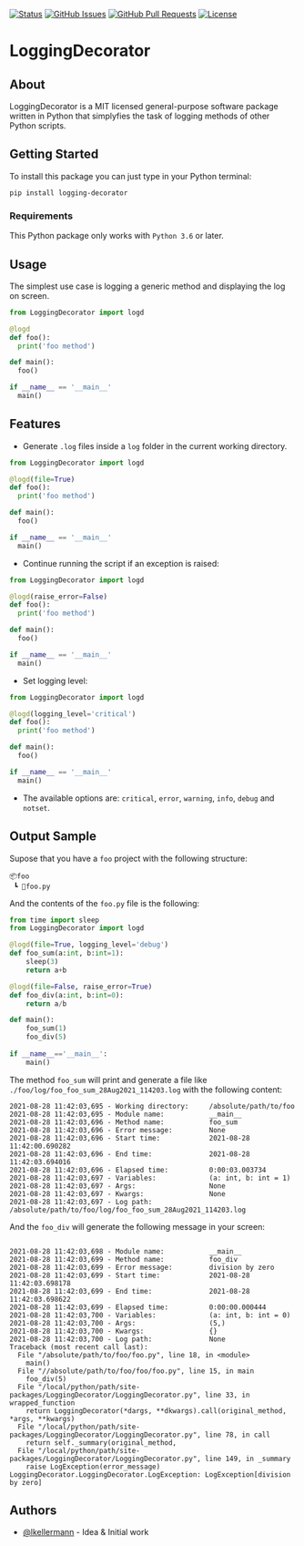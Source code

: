 
<div align="left">

[![Status](https://img.shields.io/badge/status-active-success.svg)]()
[![GitHub Issues](https://img.shields.io/github/issues/lkellermann/logging-decorator.svg)](https://github.com/lkellermann/logging-decorator/issues)
[![GitHub Pull Requests](https://img.shields.io/github/issues-pr/lkellermann/logging-decorator.svg)](https://github.com/lkellermann/logging-decorator/pulls)
[![License](https://img.shields.io/badge/license-MIT-blue.svg)](/LICENSE)
</div>

# LoggingDecorator
## About <a name = "about"></a>

LoggingDecorator is a MIT licensed general-purpose software package written in Python that simplyfies the task of logging methods of other Python scripts.

## Getting Started <a name = "getting_started"></a>

To install this package you can just type in your Python terminal:

```shell
pip install logging-decorator
```

### Requirements

This Python package only works with `Python 3.6` or later.

## Usage <a name="usage"></a>

The simplest use case is logging a generic method and displaying the log on screen.
```python
from LoggingDecorator import logd

@logd
def foo():
  print('foo method')

def main():
  foo()

if __name__ == '__main__'
  main()
```

## Features <a name="-gem-features-"></a>

- Generate `.log` files inside a `log` folder in the current working directory.

```python
from LoggingDecorator import logd

@logd(file=True)
def foo():
  print('foo method')

def main():
  foo()

if __name__ == '__main__'
  main()
```

- Continue running the script if an exception is raised:

```python
from LoggingDecorator import logd

@logd(raise_error=False)
def foo():
  print('foo method')

def main():
  foo()

if __name__ == '__main__'
  main()
```

- Set logging level:

```python
from LoggingDecorator import logd

@logd(logging_level='critical')
def foo():
  print('foo method')

def main():
  foo()

if __name__ == '__main__'
  main()
```
    
  - The available options are: `critical`, `error`, `warning`, `info`, `debug` and `notset`.
## Output Sample

Supose that you have a `foo` project with the following structure:
```
📦foo
 ┗ 📜foo.py
 ```
 And the contents of the `foo.py` file is the following:
```python
from time import sleep
from LoggingDecorator import logd

@logd(file=True, logging_level='debug')
def foo_sum(a:int, b:int=1):
    sleep(3)
    return a+b

@logd(file=False, raise_error=True)
def foo_div(a:int, b:int=0):
    return a/b

def main():
    foo_sum(1)
    foo_div(5)
    
if __name__=='__main__':
    main()
```

The method `foo_sum` will print and generate a file like `./foo/log/foo_foo_sum_28Aug2021_114203.log` with the following content:

```
2021-08-28 11:42:03,695 - Working directory:     /absolute/path/to/foo
2021-08-28 11:42:03,695 - Module name:           __main__
2021-08-28 11:42:03,696 - Method name:           foo_sum
2021-08-28 11:42:03,696 - Error message:         None
2021-08-28 11:42:03,696 - Start time:            2021-08-28 11:42:00.690282
2021-08-28 11:42:03,696 - End time:              2021-08-28 11:42:03.694016
2021-08-28 11:42:03,696 - Elapsed time:          0:00:03.003734
2021-08-28 11:42:03,697 - Variables:             (a: int, b: int = 1)
2021-08-28 11:42:03,697 - Args:                  None
2021-08-28 11:42:03,697 - Kwargs:                None
2021-08-28 11:42:03,697 - Log path:              /absolute/path/to/foo/log/foo_foo_sum_28Aug2021_114203.log
```

And the `foo_div` will generate the following message in your screen:

```

2021-08-28 11:42:03,698 - Module name:           __main__
2021-08-28 11:42:03,699 - Method name:           foo_div
2021-08-28 11:42:03,699 - Error message:         division by zero
2021-08-28 11:42:03,699 - Start time:            2021-08-28 11:42:03.698178
2021-08-28 11:42:03,699 - End time:              2021-08-28 11:42:03.698622
2021-08-28 11:42:03,699 - Elapsed time:          0:00:00.000444
2021-08-28 11:42:03,700 - Variables:             (a: int, b: int = 0)
2021-08-28 11:42:03,700 - Args:                  (5,)
2021-08-28 11:42:03,700 - Kwargs:                {}
2021-08-28 11:42:03,700 - Log path:              None
Traceback (most recent call last):
  File "/absolute/path/to/foo/foo.py", line 18, in <module>
    main()
  File "//absolute/path/to/foo/foo/foo.py", line 15, in main
    foo_div(5)
  File "/local/python/path/site-packages/LoggingDecorator/LoggingDecorator.py", line 33, in wrapped_function
    return LoggingDecorator(*dargs, **dkwargs).call(original_method, *args, **kwargs)
  File "/local/python/path/site-packages/LoggingDecorator/LoggingDecorator.py", line 78, in call
    return self._summary(original_method, 
  File "/local/python/path/site-packages/LoggingDecorator/LoggingDecorator.py", line 149, in _summary
    raise LogException(error_message)
LoggingDecorator.LoggingDecorator.LogException: LogException[division by zero]

```


## Authors <a name = "authors"></a>

- [@lkellermann](https://github.com/lkellermann) - Idea & Initial work
